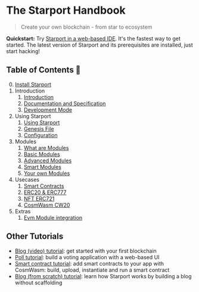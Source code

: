 # The Starport Handbook

> Create your own blockchain - from star to ecosystem

**Quickstart:** Try <a href="https://gitpod.io/#https://github.com/tendermint/starport/" target="_blank">Starport in a web-based IDE</a>. It's the fastest way to get started. The latest version of Starport and its prerequisites are installed, just start hacking!

## Table of Contents 🔎

0. [Install Starport](install.md)
1. Introduction  
   1. [Introduction](01%20Introduction/01_starport_introduction/introduction.md)  
   2. [Documentation and Specification](01%20Introduction/02_documentation_specification/02_documentation_specification.md)  
   3. [Development Mode](01%20Introduction/03_development_mode/03_development_mode.md)  
2. Using Starport  
    1. [Using Starport](02%20Using%20Starport/01_using_starport/01_using_starport.md)  
    2. [Genesis File](02%20Using%20Starport/02_genesis_file/02_genesis_file.md)     
    3. [Configuration](02%20Using%20Starport/03_configuration/03_configuration.md)  
3. Modules  
    1. [What are Modules](03%20Modules/01_what_are_modules/01_what_are_modules.md)  
    2. [Basic Modules](03%20Modules/02_basic_modules/02_basic_modules.md)  
    3. [Advanced Modules](03%20Modules/03_advanced_modules/03_advanced_modules.md)  
    4. [Smart Modules](03%20Modules/04_smart_modules/04_smart_modules.md)  
    5. [Your own Modules](03%20Modules/05_your_own_module/05_your_own_module.md)  
4. Usecases  
    1. [Smart Contracts](04%20Use%20cases/01_smart_contracts/01_smart_contracts.md)  
    2. [ERC20 & ERC777](04%20Use%20cases/02_erc20/02_erc20.md)  
    3. [NFT ERC721](04%20Use%20cases/03_nft/03_nft.md)  
    4. [CosmWasm CW20](04%20Use%20cases/04_cw20/04_cw20.md)  
5. Extras  
    1. [Evm Module integration](05%20Extras/05_01_cosmos_ethermint/05_01_cosmos_ethermint.md)

## Other Tutorials

- [Blog (video) tutorial](https://www.youtube.com/watch?v=rmbPjCGDXek): get started with your first blockchain
- [Poll tutorial](https://tutorials.cosmos.network/starport-polling-app/): build a voting application with a web-based UI
- [Smart contract tutorial](https://www.notion.so/Smart-contracts-with-CosmWasm-c6fbcd584b78437a843e738b922dc108): add smart contracts to your app with CosmWasm: build, upload, instantiate and run a smart contract
- [Blog (from scratch) tutorial](https://tutorials.cosmos.network/starport-blog/tutorial/01-index.html): learn how Starport works by building a blog without scaffolding
